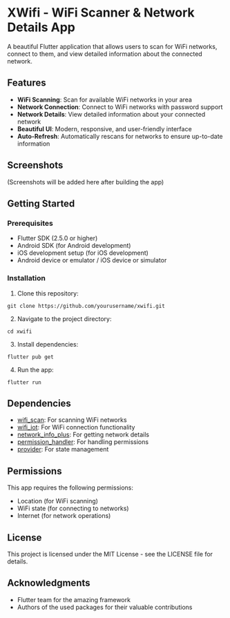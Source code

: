 # XWifi - WiFi Scanner & Network Details App

A beautiful Flutter application that allows users to scan for WiFi networks, connect to them, and view detailed information about the connected network.

## Features

- **WiFi Scanning**: Scan for available WiFi networks in your area
- **Network Connection**: Connect to WiFi networks with password support
- **Network Details**: View detailed information about your connected network
- **Beautiful UI**: Modern, responsive, and user-friendly interface
- **Auto-Refresh**: Automatically rescans for networks to ensure up-to-date information

## Screenshots

(Screenshots will be added here after building the app)

## Getting Started

### Prerequisites

- Flutter SDK (2.5.0 or higher)
- Android SDK (for Android development)
- iOS development setup (for iOS development)
- Android device or emulator / iOS device or simulator

### Installation

1. Clone this repository:
```
git clone https://github.com/yourusername/xwifi.git
```

2. Navigate to the project directory:
```
cd xwifi
```

3. Install dependencies:
```
flutter pub get
```

4. Run the app:
```
flutter run
```

## Dependencies

- [wifi_scan](https://pub.dev/packages/wifi_scan): For scanning WiFi networks
- [wifi_iot](https://pub.dev/packages/wifi_iot): For WiFi connection functionality
- [network_info_plus](https://pub.dev/packages/network_info_plus): For getting network details
- [permission_handler](https://pub.dev/packages/permission_handler): For handling permissions
- [provider](https://pub.dev/packages/provider): For state management

## Permissions

This app requires the following permissions:
- Location (for WiFi scanning)
- WiFi state (for connecting to networks)
- Internet (for network operations)

## License

This project is licensed under the MIT License - see the LICENSE file for details.

## Acknowledgments

- Flutter team for the amazing framework
- Authors of the used packages for their valuable contributions
